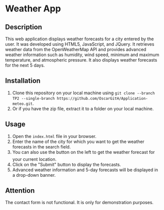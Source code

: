 # Weather App

## Description

This web application displays weather forecasts for a city entered by the user. It was developed using HTML5, JavaScript, and JQuery. It retrieves weather data from the OpenWeatherMap API and provides advanced weather information such as humidity, wind speed, minimum and maximum temperature, and atmospheric pressure. It also displays weather forecasts for the next 5 days.

## Installation

1. Clone this repository on your local machine using `git clone --branch TP2 --single-branch https://github.com/OscarGitH/Application-meteo.git`.
2. Or if you have the zip file, extract it to a folder on your local machine.

## Usage

1. Open the `index.html` file in your browser.
2. Enter the name of the city for which you want to get the weather forecasts in the search field.
3. You can also use the button on the left to get the weather forecast for your current location.<img src="img/pin.png" width="20" height="20" style="background-color:black;">
4. Click on the "Submit" button to display the forecasts.
5. Advanced weather information and 5-day forecasts will be displayed in a drop-down banner.

## Attention
The contact form is not functional. It is only for demonstration purposes. 